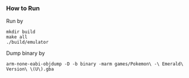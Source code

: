 ### How to Run

Run by

```
mkdir build
make all
./build/emulator
```

Dump binary by

```
arm-none-eabi-objdump -D -b binary -marm games/Pokemon\ -\ Emerald\ Version\ \(U\).gba
```
